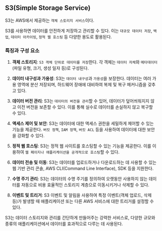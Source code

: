S3(Simple Storage Service)
---

S3는 AWS에서 제공하는 ``객체 스토리지 서비스``이다.

S3를 사용하면 데이터를 안전하게 저장하고 관리할 수 있다. 이는 ``대규모 데이터 저장``, ``백업``, ``데이터 아카이빙``, ``정적 웹 호스팅`` 등 다양한 용도로 활용된다.

### 특징과 구성 요소
1. **객체 스토리지**: ``S3 객체 단위로 데이터를 저장``한다. 각 객체는 ``데이터 자체``와 ``메타데이터``(파일 유형, 크기, 생성 일자 등)로 구성된다.

2. **데이터 내구성과 가용성**: S3는 ``데이터 내구성``과 ``가용성``을 보장한다. 데이터는 여러 가용 영역에 분산 저장되며, 하드웨어 장애에 대비하여 복제 및 복구 메커니즘을 갖추고 있다.

3. **데이터 버전 관리**: S3는 ``데이터의 버전을 관리``할 수 있어, 데이터가 덮어씌워지지 않고 이전 버전을 보존할 수 있다. 이를 통해 실수로 데이터를 손실하지 않고 복구할 수 있다.

4. **액세스 제어 및 보안**: S3는 데이터에 대한 액세스 권한을 세밀하게 제어할 수 있는 기능을 제공한다. ``버킷 정책``, ``IAM 정책``, ``버킷 ACL`` 등을 사용하여 데이터에 대한 보안을 강화할 수 있다.

5. **정적 웹 호스팅**: S3는 정적 웹 사이트를 호스팅할 수 있는 기능을 제공한다. 이를 이용하여 ``웹 페이지나 애플리케이션을 공개적으로 호스팅``할 수 있다.

6. **데이터 전송 및 이동**: S3는 데이터를 업로드하거나 다운로드하는 데 사용할 수 있는 웹 기반 관리 콘솔, AWS CLI(Command Line Interface), SDK 등을 지원한다.

7. **수명 주기 관리**: S3는 데이터의 수명 주기를 정의하여 오랫동안 사용하지 않는 데이터를 자동으로 비용 효율적인 스토리지 계층으로 이동시키거나 삭제할 수 있다.

8. **이벤트 및 트리거**: S3 이벤트 및 알림을 사용하여 특정 이벤트(객체 업로드, 삭제 등)가 발생할 때 애플리케이션 또는 다른 AWS 서비스에 대한 트리거를 설정할 수 있다.

S3는 데이터 스토리지와 관리를 간단하게 만들어주는 강력한 서비스로, 다양한 규모와 종류의 애플리케이션에서 데이터를 효과적으로 다루는 데 사용된다.